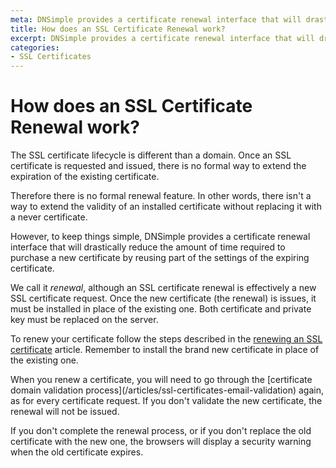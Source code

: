 ```yaml
---
meta: DNSimple provides a certificate renewal interface that will drastically reduce the amount of time required to purchase a new certificate.
title: How does an SSL Certificate Renewal work?
excerpt: DNSimple provides a certificate renewal interface that will drastically reduce the amount of time required to purchase a new certificate.
categories:
- SSL Certificates
---
```


# How does an SSL Certificate Renewal work?

The SSL certificate lifecycle is different than a domain. Once an SSL certificate is requested and issued, there is no formal way to extend the expiration of the existing certificate.

Therefore there is no formal renewal feature. In other words, there isn't a way to extend the validity of an installed certificate without replacing it with a never certificate.

However, to keep things simple, DNSimple provides a certificate renewal interface that will drastically reduce the amount of time required to purchase a new certificate by reusing part of the settings of the expiring certificate.

We call it *renewal*, although an SSL certificate renewal is effectively a new SSL certificate request. Once the new certificate (the renewal) is issues, it must be installed in place of the existing one. Both certificate and private key must be replaced on the server.

To renew your certificate follow the steps described in the [renewing an SSL certificate](/articles/renewing-ssl-certificate) article. Remember to install the brand new certificate in place of the existing one.

<warning>
When you renew a certificate, you will need to go through the [certificate domain validation process](/articles/ssl-certificates-email-validation) again, as for every certificate request. If you don't validate the new certificate, the renewal will not be issued.

If you don't complete the renewal process, or if you don't replace the old certificate with the new one, the browsers will display a security warning when the old certificate expires.
</warning>

